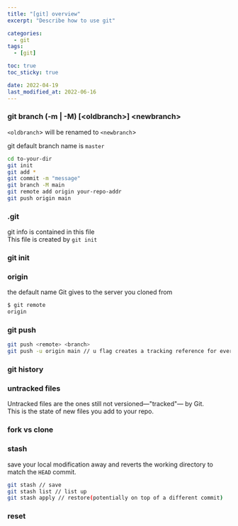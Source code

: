 ```yaml
---
title: "[git] overview"
excerpt: "Describe how to use git"

categories:
  - git
tags:
  - [git]

toc: true
toc_sticky: true

date: 2022-04-19
last_modified_at: 2022-06-16
---
```


### git branch (-m | -M) \[\<oldbranch\>\] \<newbranch\>

`<oldbranch`> will be renamed to `<newbranch`>  

git default branch name is `master`  

```bash
cd to-your-dir
git init
git add *
git commit -m "message"
git branch -M main
git remote add origin your-repo-addr
git push origin main
```

### .git

git info is contained in this file  
This file is created by `git init`  

### git init

### origin

the default name Git gives to the server you cloned from  

```bash
$ git remote
origin
```

### git push

```bash
git push <remote> <branch>
git push -u origin main // u flag creates a tracking reference for every branch
```

### git history

### untracked files

Untracked files are the ones still not versioned&mdash;"tracked"&mdash; by Git.  
This is the state of new files you add to your repo.  

### fork vs clone

### stash

save your local modification away and reverts the working directory to match the `HEAD` commit.  

```bash
git stash // save
git stash list // list up
git stash apply // restore(potentially on top of a different commit)
```

### reset
